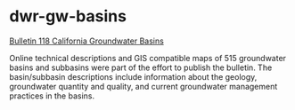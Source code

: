 dwr-gw-basins
=============

[Bulletin 118 California Groundwater Basins](http://www.water.ca.gov/groundwater/bulletin118.cfm)

Online technical descriptions and GIS compatible maps of 515 groundwater basins and subbasins 
were part of the effort to publish the bulletin. The basin/subbasin descriptions include information about the geology, groundwater quantity and quality, and current groundwater management practices in the basins.


